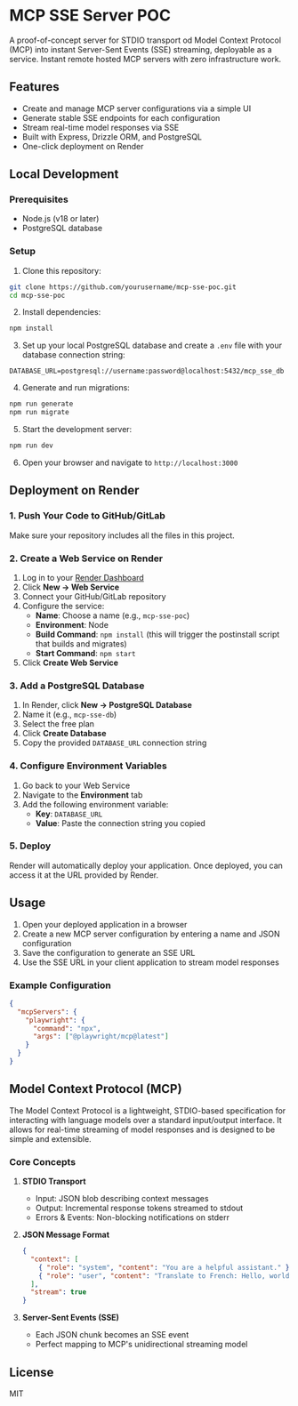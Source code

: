 # MCP SSE Server POC

A proof-of-concept server for STDIO transport od Model Context Protocol (MCP) into instant Server-Sent Events (SSE) streaming, deployable as a service. Instant remote hosted MCP servers with zero infrastructure work.

## Features

- Create and manage MCP server configurations via a simple UI
- Generate stable SSE endpoints for each configuration
- Stream real-time model responses via SSE
- Built with Express, Drizzle ORM, and PostgreSQL
- One-click deployment on Render

## Local Development

### Prerequisites

- Node.js (v18 or later)
- PostgreSQL database

### Setup

1. Clone this repository:

```bash
git clone https://github.com/yourusername/mcp-sse-poc.git
cd mcp-sse-poc
```

2. Install dependencies:

```bash
npm install
```

3. Set up your local PostgreSQL database and create a `.env` file with your database connection string:

```
DATABASE_URL=postgresql://username:password@localhost:5432/mcp_sse_db
```

4. Generate and run migrations:

```bash
npm run generate
npm run migrate
```

5. Start the development server:

```bash
npm run dev
```

6. Open your browser and navigate to `http://localhost:3000`

## Deployment on Render

### 1. Push Your Code to GitHub/GitLab

Make sure your repository includes all the files in this project.

### 2. Create a Web Service on Render

1. Log in to your [Render Dashboard](https://dashboard.render.com/)
2. Click **New → Web Service**
3. Connect your GitHub/GitLab repository
4. Configure the service:
   - **Name**: Choose a name (e.g., `mcp-sse-poc`)
   - **Environment**: Node
   - **Build Command**: `npm install` (this will trigger the postinstall script that builds and migrates)
   - **Start Command**: `npm start`
5. Click **Create Web Service**

### 3. Add a PostgreSQL Database

1. In Render, click **New → PostgreSQL Database**
2. Name it (e.g., `mcp-sse-db`)
3. Select the free plan
4. Click **Create Database**
5. Copy the provided `DATABASE_URL` connection string

### 4. Configure Environment Variables

1. Go back to your Web Service
2. Navigate to the **Environment** tab
3. Add the following environment variable:
   - **Key**: `DATABASE_URL`
   - **Value**: Paste the connection string you copied

### 5. Deploy

Render will automatically deploy your application. Once deployed, you can access it at the URL provided by Render.

## Usage

1. Open your deployed application in a browser
2. Create a new MCP server configuration by entering a name and JSON configuration
3. Save the configuration to generate an SSE URL
4. Use the SSE URL in your client application to stream model responses

### Example Configuration

```json
{
  "mcpServers": {
    "playwright": {
      "command": "npx",
      "args": ["@playwright/mcp@latest"]
    }
  }
}
```

## Model Context Protocol (MCP)

The Model Context Protocol is a lightweight, STDIO-based specification for interacting with language models over a standard input/output interface. It allows for real-time streaming of model responses and is designed to be simple and extensible.

### Core Concepts

1. **STDIO Transport**
   - Input: JSON blob describing context messages
   - Output: Incremental response tokens streamed to stdout
   - Errors & Events: Non-blocking notifications on stderr

2. **JSON Message Format**
   ```json
   {
     "context": [
       { "role": "system", "content": "You are a helpful assistant." },
       { "role": "user", "content": "Translate to French: Hello, world!" }
     ],
     "stream": true
   }
   ```

3. **Server-Sent Events (SSE)**
   - Each JSON chunk becomes an SSE event
   - Perfect mapping to MCP's unidirectional streaming model

## License

MIT
